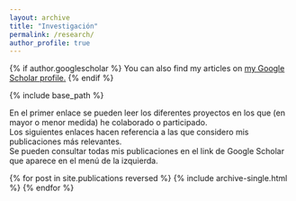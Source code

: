 ```yaml
---
layout: archive
title: "Investigación"
permalink: /research/
author_profile: true
---
```


{% if author.googlescholar %}
  You can also find my articles on <u><a href="{{author.googlescholar}}">my Google Scholar profile</a>.</u>
{% endif %}

{% include base_path %}

En el primer enlace se pueden leer los diferentes proyectos en los que (en mayor o menor medida) he colaborado o participado.  
Los siguientes enlaces hacen referencia a las que considero mis publicaciones más relevantes.  
Se pueden consultar todas mis publicaciones en el link de Google Scholar que aparece en el menú de la izquierda.

{% for post in site.publications reversed %}
  {% include archive-single.html %}
{% endfor %}
